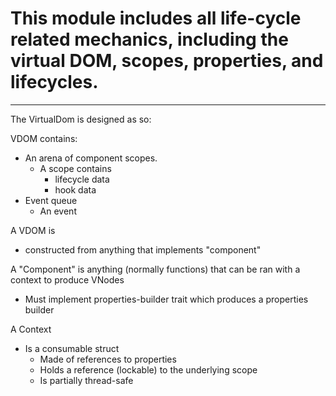 # This module includes all life-cycle related mechanics, including the virtual DOM, scopes, properties, and lifecycles.
---
The VirtualDom is designed as so:

VDOM contains:
- An arena of component scopes.
    - A scope contains
        - lifecycle data
        - hook data
- Event queue
    - An event

A VDOM is
- constructed from anything that implements "component"

A "Component" is anything (normally functions) that can be ran with a context to produce VNodes
- Must implement properties-builder trait which produces a properties builder

A Context
- Is a consumable struct
    - Made of references to properties
    - Holds a reference (lockable) to the underlying scope
    - Is partially thread-safe
